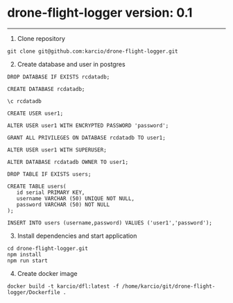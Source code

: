 # drone-flight-logger version: 0.1
***

1.  Clone repository

```
git clone git@github.com:karcio/drone-flight-logger.git
```
2.  Create database and user in postgres

```
DROP DATABASE IF EXISTS rcdatadb;

CREATE DATABASE rcdatadb;

\c rcdatadb

CREATE USER user1;

ALTER USER user1 WITH ENCRYPTED PASSWORD 'password';

GRANT ALL PRIVILEGES ON DATABASE rcdatadb TO user1;

ALTER USER user1 WITH SUPERUSER;

ALTER DATABASE rcdatadb OWNER TO user1;

DROP TABLE IF EXISTS users;

CREATE TABLE users(
   id serial PRIMARY KEY,
   username VARCHAR (50) UNIQUE NOT NULL,
   password VARCHAR (50) NOT NULL
);

INSERT INTO users (username,password) VALUES ('user1','password');
```

3.  Install dependencies and start application

```
cd drone-flight-logger.git
npm install
npm run start
```

4. Create docker image

```
docker build -t karcio/dfl:latest -f /home/karcio/git/drone-flight-logger/Dockerfile .
```
